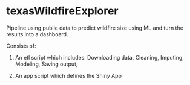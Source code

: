 # texasWildfireExplorer
Pipeline using public data to predict wildfire size using ML and turn the results into a dashboard.

Consists of:

1. An etl script which includes:
  Downloading data, 
  Cleaning, 
  Imputing, 
  Modeling, 
  Saving output, 

2. An app script which defines the Shiny App
 
